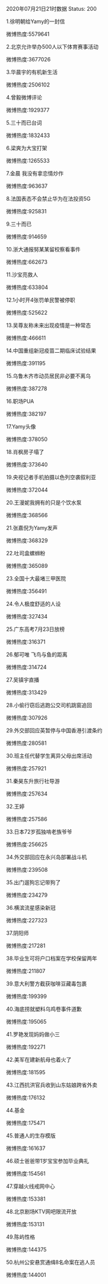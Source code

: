 2020年07月21日21时数据
Status: 200

1.徐明朝给Yamy的一封信

微博热度:5579641

2.北京允许举办500人以下体育赛事活动

微博热度:3677026

3.华晨宇的有机新生活

微博热度:2506102

4.曾毅微博评论

微博热度:1929377

5.三十而已台词

微博热度:1832433

6.梁爽为大宝打架

微博热度:1265533

7.金晨 我没有拿恋情炒作

微博热度:963637

8.法国表态不会禁止华为在法投资5G

微博热度:925831

9.三十而已

微博热度:914659

10.浙大通报努某某留校察看事件

微博热度:662673

11.沙宝亮救人

微博热度:633804

12.1小时开4张罚单民警被停职

微博热度:525622

13.吴尊友称未来出现疫情是一种常态

微博热度:466611

14.中国重组新冠疫苗二期临床试验结果

微博热度:391195

15.乌鲁木齐市动员居民非必要不离乌

微博热度:387278

16.职场PUA

微博热度:382197

17.Yamy头像

微博热度:378050

18.肖枫房子塌了

微博热度:373640

19.央视记者手机拍摄以色列空袭叙利亚

微博热度:372044

20.王漫妮我拥有的只是个饮水泵

微博热度:368566

21.张嘉倪为Yamy发声

微博热度:368329

22.吐司盒螺蛳粉

微博热度:365089

23.全国十大最堵三甲医院

微博热度:356491

24.令人极度舒适的人设

微博热度:327434

25.广东高考7月23日放榜

微博热度:316371

26.郁可唯 飞鸟与鱼的距离

微博热度:314724

27.吴镇宇直播

微博热度:313429

28.小偷行窃后逃跑公交司机跳窗追回

微博热度:307926

29.外交部回应英暂停与中国香港引渡条约

微博热度:280581

30.班主任代替学生离异父母出席活动

微博热度:257921

31.秦昊东升旅行社导游

微博热度:257634

32.王婷

微博热度:257586

33.日本72岁孤独啃老族爷爷

微博热度:256625

34.外交部回应在永兴岛部署战斗机

微博热度:239508

35.出门遛狗忘记带狗了

微博热度:234279

36.横滨流星感染新冠

微博热度:227323

37.阴阳师

微博热度:217281

38.毕业生可将户口档案在学校保留两年

微博热度:211807

39.意大利警方截获咖啡豆藏毒包裹

微博热度:199399

40.海底捞就塑料乌鸡卷事件道歉

微博热度:195065

41.罗艳发现妈妈做小三

微博热度:192271

42.美军在建新航母也着火了

微博热度:181595

43.江西抗洪官兵收到山东姑娘跨省外卖

微博热度:176132

44.基金

微博热度:175471

45.普通人的生存模版

微博热度:161637

46.硕士爸爸带1岁宝宝参加毕业典礼

微博热度:154561

47.穿越火线戒网中心

微博热度:153381

48.北京剧场KTV网吧限流开放

微博热度:153131

49.陈屿性格

微博热度:144375

50.杭州公安悬赏通缉8名命案在逃人员

微博热度:144001

